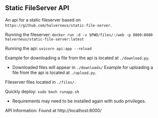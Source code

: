 ## Static FileServer API

An api for a static fileserver based on `https://github.com/halverneus/static-file-server`.

Running the fileserver:
`docker run -d -v $PWD/files/:/web -p 8080:8080 halverneus/static-file-server:latest`

Running the api:
`uvicorn api:app --reload`

Example for downloading a file from the api is located at `./download.py`.
 * Downloaded files will appear in `./downloads/`
Example for uploading a file from the api is located at `./upload.py`.

Fileserver files located in `./files/`.

Quickly deploy:
`sudo bash runapp.sh`
 * Requirements may need to be installed again with sudo privileges.

 API Information: 
 Found at http://localhost:8000/
